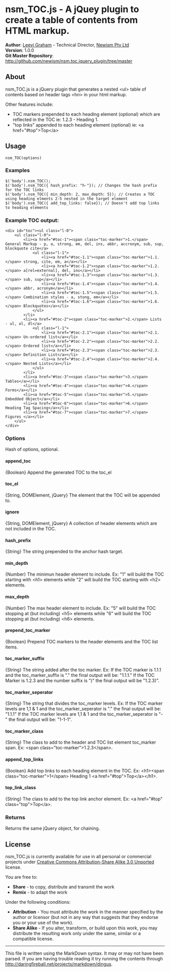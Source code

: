 nsm_TOC.js - A jQuey plugin to create a table of contents from HTML markup.
===========================================================================

**Author**: [Leevi Graham](leevi@newism.com.au) - Technical Director, [Newism Pty Ltd][]  
**Version**: 1.0.0  
**Git Master Repository**: <http://github.com/newism/nsm.toc.jquery_plugin/tree/master>

About
-----

nsm_TOC.js is a jQuery plugin that generates a nested &lt;ul&gt; table of contents based on header tags &lt;h*n*&gt; in your html markup. 

Other features include: 

* TOC markers prepended to each heading element (optional) which are reflected in the TOC ie: 1.2.3 - Heading 1.
* "top links" appended to each heading element (optional) ie: &lt;a href="#top"&gt;Top&lt;/a&gt;

Usage
-----

	nsm_TOC(options)

### Examples

	$('body').nsm_TOC();  
	$('body').nsm_TOC({ hash_prefix: "h-"}); // Changes the hash prefix for the TOC links  
	$('body').nsm_TOC({ min_depth: 2, max_depth: 5}); // Creates a TOC using heading elments 2-5 nested in the target element  
	$('body').nsm_TOC({ add_top_links: false}); // Doesn't add top links to heading elements

### Example TOC output:

	<div id="toc"><ul class="l-0">
		<ul class="l-0">
			<li><a href="#toc-1"><span class="toc-marker">1.</span> General Markup - p, a, strong, em, del, ins, abbr, accronym, sub, sup, blockquote cite</a>
				<ul class="l-1">
					<li><a href="#toc-1.1"><span class="toc-marker">1.1.</span> strong, cite, em, a</a></li>
					<li><a href="#toc-1.2"><span class="toc-marker">1.2.</span> a[rel=external], del, ins</a></li>
					<li><a href="#toc-1.3"><span class="toc-marker">1.3.</span> sub, sup</a></li>
					<li><a href="#toc-1.4"><span class="toc-marker">1.4.</span> abbr, acronym</a></li>
					<li><a href="#toc-1.5"><span class="toc-marker">1.5.</span> Combination styles - a, stong, em</a></li>
					<li><a href="#toc-1.6"><span class="toc-marker">1.6.</span> Blockquotes</a></li>
				</ul>
			</li>
			<li><a href="#toc-2"><span class="toc-marker">2.</span> Lists - ul, ol, dl</a>
				<ul class="l-1">
					<li><a href="#toc-2.1"><span class="toc-marker">2.1.</span> Un-ordered list</a></li>
					<li><a href="#toc-2.2"><span class="toc-marker">2.2.</span> Ordered list</a></li>
					<li><a href="#toc-2.3"><span class="toc-marker">2.3.</span> Definition List</a></li>
					<li><a href="#toc-2.4"><span class="toc-marker">2.4.</span> Nested Lists</a></li>
				</ul>
			</li>
			<li><a href="#toc-3"><span class="toc-marker">3.</span> Tables</a></li>
			<li><a href="#toc-4"><span class="toc-marker">4.</span> Forms</a></li>
			<li><a href="#toc-5"><span class="toc-marker">5.</span> Embedded Object</a></li>
			<li><a href="#toc-6"><span class="toc-marker">6.</span> Heading Tag Spacing</a></li>
			<li><a href="#toc-7"><span class="toc-marker">7.</span> Figures </a></li>
		</ul>
	</div>


### Options

Hash of options, optional.

#### **append\_toc**
{Boolean} Append the generated TOC to the toc_el

#### **toc\_el**
{String, DOMElement, jQuery} The element that the TOC will be appended to.

#### **ignore**
{String, DOMElement, jQuery} A collection of header elements which are not included in the TOC.

#### **hash\_prefix**
{String} The string prepended to the anchor hash target.

#### **min\_depth**
{Number} The minimun header element to include. Ex: "1" will build the TOC starting with &lt;h1&gt; elements while "2" will build the TOC starting with &lt;h2&gt; elements.

#### **max\_depth**
{Number} The max header element to include. Ex: "5" will build the TOC stopping at (but including) &lt;h5&gt; elements while "6" will build the TOC stopping at (but including) &lt;h6&gt; elements.

#### **prepend\_toc\_marker**
{Boolean} Prepend TOC markers to the header elements and the TOC list items.

#### **toc\_marker\_suffix**
{String} The string added after the toc marker. Ex: If the TOC marker is 1.1.1 and the toc_marker_suffix is "." the final output will be: "1.1.1." If the TOC Marker is 1.2.3 and the number suffix is ")" the final output will be "1.2.3)".

#### **toc\_marker\_seperator**
{String} The string that divides the toc_marker levels. Ex: If the TOC marker levels are 1,1 & 1 and the toc_marker_seperator is "." the final output will be: "1.1.1" If the TOC marker levels are 1,1 & 1 and the toc_marker_seperator is "-" the final output will be: "1-1-1".

#### **toc\_marker\_class**
{String} The class to add to the header and TOC list element toc_marker span. Ex: &lt;span class="toc-marker"&gt;1.2.3&lt;/span&gt;.

#### **append\_top\_links**
{Boolean} Add top links to each heading element in the TOC. Ex: &lt;h1&gt;&lt;span class="toc-marker"&gt;1&lt;/span&gt; Heading 1 &lt;a href="#top"&gt;Top&lt;/a&gt;&lt;/h1&gt;.

#### **top\_link\_class**
{String} The class to add to the top link anchor element. Ex: &lt;a href="#top" class="top"&gt;Top&lt;/a&gt;.

### Returns

Returns the same jQuery object, for chaining.



License
-------

nsm_TOC.js is currently available for use in all personal or commercial projects under [Creative Commons Attribution-Share Alike 3.0 Unported][] license.

You are free to:

* **Share** - to copy, distribute and transmit the work
* **Remix** - to adapt the work

Under the following conditions:

* **Attribution** - You must attribute the work in the manner specified by the author or licensor (but not in any way that suggests that they endorse you or your use of the work).
* **Share Alike** - If you alter, transform, or build upon this work, you may distribute the resulting work only under the same, similar or a compatible license.

---

This file is written using the MarkDown syntax. It may or may not have been parsed. If you are having trouble reading it try running the contents through http://daringfireball.net/projects/markdown/dingus.

[Newism Pty Ltd]: http://newism.com.au/
[Creative Commons Attribution-Share Alike 3.0 Unported]: http://creativecommons.org/licenses/by-sa/3.0/ 